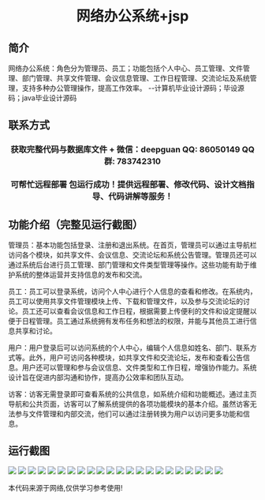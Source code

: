 <p><h1 align="center">网络办公系统+jsp</h1></p>

## 简介
网络办公系统：角色分为管理员、员工；功能包括个人中心、员工管理、文件管理、部门管理、共享文件管理、会议信息管理、工作日程管理、交流论坛及系统管理，支持多种办公管理操作，提高工作效率。    --计算机毕业设计源码；毕设源码；java毕业设计源码


## 联系方式
<p><h3 align="center">获取完整代码与数据库文件 + 微信：deepguan QQ: 86050149 QQ群: 783742310</h3></p>
<p><h3 align="center">可帮忙远程部署 包运行成功！提供远程部署、修改代码、设计文档指导、代码讲解等服务！</h3></p>

## 功能介绍（完整见运行截图）
管理员：基本功能包括登录、注册和退出系统。在首页，管理员可以通过主导航栏访问各个模块，如共享文件、会议信息、交流论坛和系统公告管理。管理员还可以通过系统后台进行员工管理、部门管理和文件类型管理等操作。这些功能有助于维护系统的整体运营并支持信息的发布和交流。

员工：员工可以登录系统，访问个人中心进行个人信息的查看和修改。在系统内，员工可以使用共享文件管理模块上传、下载和管理文件，以及参与交流论坛的讨论。员工还可以查看会议信息和工作日程，根据需要上传便利的文件和设定提醒以便于日程管理。员工通过系统拥有发布任务和想法的权限，并能与其他员工进行信息共享和讨论。

用户：用户登录后可以访问系统的个人中心，编辑个人信息如姓名、部门、联系方式等。此外，用户可访问各种模块，如共享文件和交流论坛，发布和查看公告信息。用户还可以管理和参与会议信息、文件类型和工作日程，增强协作能力。系统设计旨在促进内部沟通和协作，提高办公效率和团队互动。

访客：访客无需登录即可查看系统的公共信息，如系统介绍和功能概述。通过主页导航和公共页面，访客可以了解系统提供的各项功能模块的基本介绍。虽然访客无法参与文件管理和内部交流，他们可以通过注册转换为用户以访问更多功能和信息。


## 运行截图
![](img/001.jpg)
![](img/002.jpg)
![](img/003.jpg)
![](img/004.jpg)
![](img/005.jpg)
![](img/006.jpg)
![](img/007.jpg)
![](img/008.jpg)
![](img/009.jpg)
![](img/010.jpg)
![](img/011.jpg)
![](img/012.jpg)
![](img/013.jpg)
![](img/014.jpg)
![](img/015.jpg)
![](img/016.jpg)
![](img/017.jpg)
![](img/018.jpg)
![](img/019.jpg)
![](img/020.jpg)
![](img/021.jpg)
![](img/022.jpg)

<p>本代码来源于网络,仅供学习参考使用!</p>
